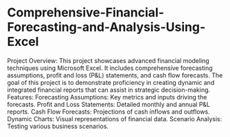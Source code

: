 # Comprehensive-Financial-Forecasting-and-Analysis-Using-Excel

Project Overview:
This project showcases advanced financial modeling techniques using Microsoft Excel. It includes comprehensive forecasting assumptions, profit and loss (P&L) statements, and cash flow forecasts. The goal of this project is to demonstrate proficiency in creating dynamic and integrated financial reports that can assist in strategic decision-making.
Features:
Forecasting Assumptions: Key metrics and inputs driving the forecasts.
Profit and Loss Statements: Detailed monthly and annual P&L reports.
Cash Flow Forecasts: Projections of cash inflows and outflows.
Dynamic Charts: Visual representations of financial data.
Scenario Analysis: Testing various business scenarios.

